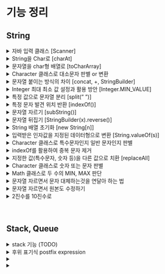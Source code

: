 # 기능 정리

## String

<details markdown="1">
<summary>자바 입력 클래스 [Scanner]</summary>

```java
import java.util.Scanner;
    
// System.in : 사용자로부터 입력을 받기 위한 입력 스트림
Scanner in = new Scanner(System.in);
    
in.next() // String 형 입력 및 리턴 (공백을 기준으로 한 단어)
in.nextLine() // String 형 입력 및 리턴 (개행을 기분으로 한 줄)
    
// 기타 : next(Byte,Short,Int,Long,Float,Double,Boolean)
```
</details>


<details markdown="1">
<summary>String을 Char로 [charAt]</summary>
    
 - String으로 저장된 문자열 중 한 글자만 선택해서 char 타입으로 변환
    
```java
String str = "study";
char c = str.charAt(0); // s
char h = str.charAt(2); // u
```
</details>

<details markdown="1">
<summary>문자열을 char형 배열로 [toCharArray]</summary>
    
- 배열의 길이는 문자열의 길이와 같다
- 문자열의 공백 또한 인덱스에 포함
    
```java
String str = "hello world";
char[] arr = str.toCharArray();
// 쉼표로 구분해서 for문 출력 시..
// h, e, l, l, o,  , w, o, r, l, d
```
</details>

<details markdown="1">
<summary>Character 클래스로 대소문자 판별 or 변환</summary>

- char의 값을 객체로 포장한다
- isLowerCase(), isUpperCase(), toLowerCase(), toUpperCase()
```java
// 소문자인지 확인
if(Character.isLowerCase(ch)) 

// 대문자로 변환
answer += Character.toUpperCase(ch);
```
</details>

<details markdown="1">
<summary>문자열 붙이는 방식의 차이 [concat, +, StringBuilder]</summary>


### concat
- 초기값이 null이면 붙일 수 없음. new String( ) 해야됨.
- 문자열을 계속해서 붙인다고 가정하면, 붙일때마다 새로운 주소값 할당 받게 됨
- 연달아서 붙일 수 있음
    
```java
String str = new String();
String result = str.concat("Hi");
String strs = result.concat(" Hello").concat(" World");
```

### StringBuilder
    
- 초기화를 안해도 된다.
- 문자열을 계속 붙여도 주소값이 변하지 않는다
- append로 문자열을 붙임
- null 인 String과 붙이면 “null”이라는 문자열이 붙어짐
- \+ 연산자는 컴파일 될 때 StringBuilder로 변환되기 때문에 + 연산자와 함께 쓰는 것은 성능에 좋지 않다.
    
```java
StringBuilder result = new StringBuilder();
result.append("Hi");
result.append(" Hello");
```
</details>

<details markdown="1">
<summary>Integer 최대 최소 값 설정과 활용 방안 [Integer.MIN_VALUE]</summary>

- 편리함과 안전성
- 초기화시 대소비교에 영향을 받지 않은 숫자를 설정할 수 있음
    
    ```java
    int min = Integer.MIN_VALUE;
    int max = Integer.MAX_VALUE;
    // Byte, Short, Int, Long
    ```
</details>

<details markdown="1">
<summary>특정 값으로 문자열 분리 [split(” ”)]</summary>

- 정규표현식, 특정 문자를 기준으로 문자열을 나누어 배열에 저장
- 원본은 수정 안됨
    
    ```java
    String str = "010-1234-5678";
    String[] split1 = str.split("-");
    String[] split2 = str.split("-", 2); // 배열을 2의 크기만큼만 생성. [010, 1234-5678]
    ```

</details>

<details markdown="1">
<summary>특정 문자 발견 위치 반환 [indexOf()]</summary>

- 특정 문자나 문자열이 앞에서부터 처음 발견되는 인덱스를 반환
- 찾지 못했을 경우 “-1” 반환
- indexOf(”찾을 특정 문자”, “시작할 위치”) 시작 위치 생략 가능
- 공백도 위치로 인식

    ```java
    String str = "Hello World";
    str.indexOf("o"); // 4
    str.indexOf("o", 5); // 7
    ```
    
- lastIndexOf() : 뒤에서부터 처음 발견되는 인덱스 반환
</details>

<details markdown="1">
<summary>문자열 자르기 [subString()]</summary>

- subString(int index)
- 문자열의 앞에서부터 index 위치 포함하여 자른 뒤, 이후의 모든 문자열을 리턴
    
    ```java
    String str = "0123456789";
    str.subString(5); // 56789 (01234의 5개 문자열 삭제)
    ```
    
- subString(int  beginIndex, int endIndex)
- beginIndex 위치에서 시작하여 endIndex 전 위치(endIndex - 1)까지의 값 리턴
    
    ```java
    String str = "0000003565120";
    str.subString(6, 12); // 356512
    ```

</details>

<details markdown="1">
<summary>문자열 뒤집기 [StringBuilder(x).reverse()]</summary>

```java
String str = "abcde";
// 초기화(str), reverse 함수, String 화
String answer = new StringBuilder(str).reverse().toString();
```
</details>


<details markdown="1">
<summary>String 배열 초기화 [new String[n]]</summary>

```java
int n = 5;
String[] str = new String[n];
```
</details>


<details markdown="1">
<summary>입력받은 인자값을 지정된 데이터형으로 변환 [String.valueOf(s)]</summary>

- 인자값 : byte, int, long, double, boolean 등

    ```java
    Integer a = Integer.valueOf(7); // 7
    Double b = Double.valueOf(5);   // 5.0
    Float c = Float.valueOf("38");  // 38.0
    Integer d = Integer.valueOf("100", 16) // 256 : 100을 16진수로
    ```

- char 배열을 String 화
    
    ```java
    char[] s = x.toCharArray();
    String answer = String.valueOf(s);
    ```
</details>


<details markdown="1">
<summary>Character 클래스로 특수문자인지 일반 문자인지 판별</summary>
    
```java
if(Character.isAlphabetic)
// is.. 판별 기능 더 있음
```
</details>


<details markdown="1">
<summary>indexOf를 활용하여 중복 문자 제거</summary>
    
    문자열을 한 문자씩 index와 indexOf로 검색한 값을 출력하다보면 중복 문자가 있을 경우 index는 현재 위치값, indexOf로 검색된 값은 처음부터 검색했을 시의 첫 발견 위치이므로 처음 발견 위치 값을 리턴하게 된다. 
    
    그러므로 현재 index 위치 값과 indexOf로 검색한 위치 값이 같은 경우에만 문자를 저장하면 중복이 없는 문자열이 나오게 되는것이다.
</details>


<details markdown="1">
<summary>지정한 값(특수문자, 숫자 등)을 다른 값으로 치환 [replaceAll]</summary>

- replace(”변환하고자 하는 대상CharSequence”, “변환할 문자 값”)
- replaceAll(”변환 대상String”, “변환할 문자 값”)
- 정규식
    - [x-z] : x~z 범위 내의 문자
     - [^x-z] : x~z 범위 내의 문자를 제외한 문자

</details>


<details markdown="1">
<summary>Character 클래스로 숫자 또는 문자 판별</summary>
    
```java
// Character.isDigit(char ch), isDigit(int codePoint)
Character.isDigit('a'); // false
Character.isDigit('97'); // true
Character.isDigit(97); // false: codePoint는 Unicode 값으로 소문자 a

// Character.isLetter(char ch), isLetter(int codePoint)
Character.isLetter('a'); // true
Character.isLetter('97'); // false
Character.isLetter(97); // true : Unicode 'a'
```
</details>

<details markdown="1">
<summary>Math 클래스로 두 수의 MIN, MAX 판단</summary>

```java
int iMax    = 0;
int iMin    = 9999999;
int[] asScores= { 50, 55, 34, 65, 78, 93, 23};
 
//최대값 구하기
for(int i : asScores )  iMax = Math.max( i, iMax );
 
//최소값 구하기
for(int i : asScores )  iMin = Math.min( i, iMin );
 
System.out.println( iMax ); // 93
System.out.println( iMin ); // 23
```

</details>


<details markdown="1">
<summary>문자열 자르면서 문자 대체하는것을 연달아 하는 법</summary>

```java
// subString(0, 7) : 0에서 7까지 자른 값을 리턴
String tmp = s.substring(0, 7).replace('#', '1').replace('*', '0');
```

</details>


<details markdown="1">
<summary>문자열 자르면서 원본도 수정하기</summary>

```java
s = s.subString(7); 
// 7 ~ 끝까지의 문자열을 리턴하고 그 값을 원본에 적용.
// 이러면 0~7의 값은 사라진다.
```

</details>


<details markdown="1">
<summary>2진수를 10진수로</summary>

```java
int num = Integer.parseInt(`2진수 String`, 2);
// 2, 8, 16 진수를 -> 10진수로
```

</details>

<br/>
<br/>

## Stack, Queue

<details markdown="1">
<summary>stack 기능 (TODO)</summary>


</details>


<details markdown="1">
<summary>후위 표기식 postfix expression</summary>

- 피연산자(숫자)가 먼저 쓰이고, 그 뒤로 연산자(+-*/)가 나오는 형태 (ex: 4+3 → 43+)
- 괄호나 사칙연산의 우선순위를 신경쓰지않아도 된다.
- 읽는법
    - 왼쪽에서부터 순차적으로 읽는다
    - 피연산자는 일단 지나치고, 연산자가 나오면 연산자 앞쪽 두 개의 숫자로 연산을 진행
        
        ```java
        ex: 4 7 2 + *
        1. 왼쪽에서부터 연산자를 찾는다. 4 7 2 [+] *
        2. 해당 연산자 기준으로 앞 쪽 두개의 피연산자를 더한다 : 4 [7 2] [+] *
        3. 연산 진행 후 해당 값을 적어둔다 : 4 [9] *
        4. 또 연산자를 찾는다 : 4 9 [*]
        5. 2번 방식 진행 : [4 9] [*]
        6. 결과 : 36
        ```
</details>


<details markdown="1">
<summary></summary>


</details>


<details markdown="1">
<summary></summary>


</details>
